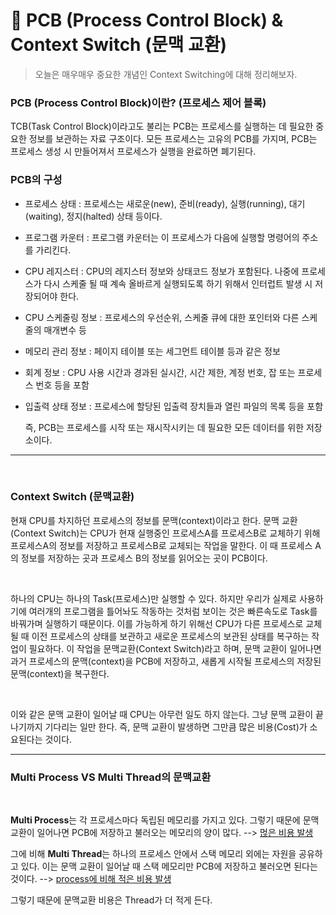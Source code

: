 # 🙌 PCB (Process Control Block) & Context Switch (문맥 교환)

> 오늘은 매우매우 중요한 개념인 Context Switching에 대해 정리해보자.

### **PCB (Process Control Block)이란? (프로세스 제어 블록)** 

TCB(Task Control Block)이라고도 불리는 PCB는 프로세스를 실행하는 데 필요한 중요한 정보를 보관하는 자료 구조이다. 모든 프로세스는 고유의 PCB를 가지며, PCB는 프로세스 생성 시 만들어져서 프로세스가 실행을 완료하면 폐기된다. 

### **PCB의 구성**
* 프로세스 상태 : 프로세스는 새로운(new), 준비(ready), 실행(running), 대기(waiting), 정지(halted) 상태 등이다.
* 프로그램 카운터 : 프로그램 카운터는 이 프로세스가 다음에 실행할 명령어의 주소를 가리킨다.
* CPU 레지스터 : CPU의 레지스터 정보와 상태코드 정보가 포함된다. 나중에 프로세스가 다시 스케줄 될 때 계속 올바르게 실행되도록 하기 위해서 인터럽트 발생 시 저장되어야 한다.
* CPU 스케줄링 정보 : 프로세스의 우선순위, 스케줄 큐에 대한 포인터와 다른 스케줄의 매개변수 등
* 메모리 관리 정보 : 페이지 테이블 또는 세그먼트 테이블 등과 같은 정보
* 회계  정보 : CPU 사용 시간과 경과된 실시간, 시간 제한, 계정 번호, 잡 또는 프로세스 번호 등을 포함
* 입출력 상태 정보 : 프로세스에 할당된 입출력 장치들과 열린 파일의 목록 등을 포함



    즉, PCB는 프로세스를 시작 또는 재시작시키는 데 필요한 모든 데이터를 위한 저장소이다.


* * *
<br>

### **Context Switch (문맥교환)**

현재 CPU를 차지하던 프로세스의 정보를 문맥(context)이라고 한다. 문맥 교환(Context Switch)는 CPU가 현재 실행중인 프로세스A를 프로세스B로 교체하기 위해 프로세스A의 정보를 저장하고 프로세스B로 교체되는 작업을 말한다. 이 때 프로세스 A의 정보를 저장하는 곳과 프로세스 B의 정보를 읽어오는 곳이 PCB이다. 

<br>


하나의 CPU는 하나의 Task(프로세스)만 실행할 수 있다. 하지만 우리가 실제로 사용하기에 여러개의 프로그램을 틀어놔도 작동하는 것처럼 보이는 것은 빠른속도로 Task를 바꿔가며 실행하기 때문이다. 이를 가능하게 하기 위해선 CPU가 다른 프로세스로 교체될 때 이전 프로세스의 상태를 보관하고 새로운 프로세스의 보관된 상태를 복구하는 작업이 필요하다. 이 작업을 문맥교환(Context Switch)라고 하며, 문맥 교환이 일어나면 과거 프로세스의 문맥(context)을 PCB에 저장하고, 새롭게 시작될 프로세스의 저장된 문맥(context)을 복구한다. 

<br>

이와 같은 문맥 교환이 일어날 때 CPU는 아무런 일도 하지 않는다. 그냥 문맥 교환이 끝나기까지 기다리는 일만 한다. 즉, 문맥 교환이 발생하면 그만큼 많은 비용(Cost)가 소요된다는 것이다. 
<br>
* * *

### **Multi Process VS Multi Thread의 문맥교환**
<br>

**Multi Process**는 각 프로세스마다 독립된 메모리를 가지고 있다. 그렇기 때문에 문맥 교환이 일어나면 PCB에 저장하고 불러오는 메모리의 양이 많다. --> <u>먾은 비용 발생</u>

그에 비해 **Multi Thread**는 하나의 프로세스 안에서 스택 메모리 외에는 자원을 공유하고 있다. 이는 문맥 교환이 일어날 때 스택 메모리만 PCB에 저장하고 불러오면 된다는 것이다. 
--> <u>process에 비해 적은 비용 발생</u>

그렇기 때문에 문맥교환 비용은 Thread가 더 적게 든다. 

